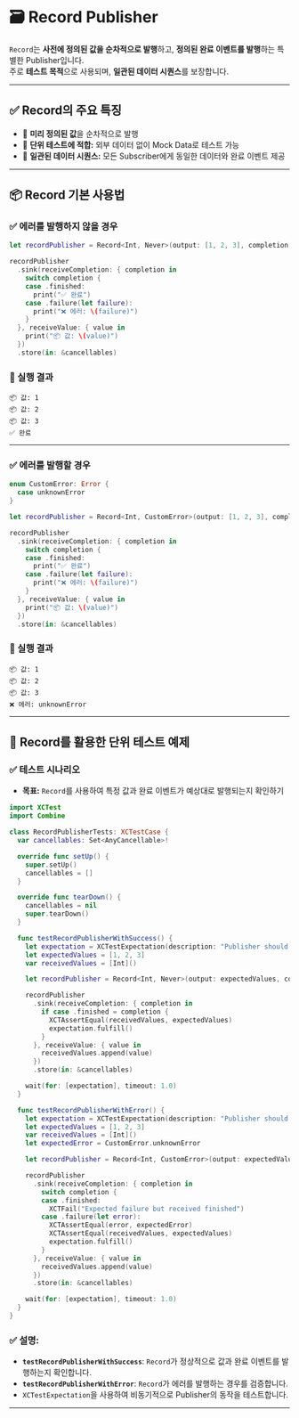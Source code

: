 
# 🗃️ Record Publisher

`Record`는 **사전에 정의된 값을 순차적으로 발행**하고, **정의된 완료 이벤트를 발행**하는 특별한 Publisher입니다.  
주로 **테스트 목적**으로 사용되며, **일관된 데이터 시퀀스**를 보장합니다.

---

## ✅ Record의 주요 특징

- 🔢 **미리 정의된 값**을 순차적으로 발행
- 🧪 **단위 테스트에 적합:** 외부 데이터 없이 Mock Data로 테스트 가능
- 🔄 **일관된 데이터 시퀀스:** 모든 Subscriber에게 동일한 데이터와 완료 이벤트 제공

---

## 📦 Record 기본 사용법

### ✅ 에러를 발행하지 않을 경우

```swift
let recordPublisher = Record<Int, Never>(output: [1, 2, 3], completion: .finished)

recordPublisher
  .sink(receiveCompletion: { completion in
    switch completion {
    case .finished:
      print("✅ 완료")
    case .failure(let failure):
      print("❌ 에러: \(failure)")
    }
  }, receiveValue: { value in
    print("📦 값: \(value)")
  })
  .store(in: &cancellables)
```

### 🎯 실행 결과

```
📦 값: 1
📦 값: 2
📦 값: 3
✅ 완료
```

---

### ✅ 에러를 발행할 경우

```swift
enum CustomError: Error {
  case unknownError
}

let recordPublisher = Record<Int, CustomError>(output: [1, 2, 3], completion: .failure(.unknownError))

recordPublisher
  .sink(receiveCompletion: { completion in
    switch completion {
    case .finished:
      print("✅ 완료")
    case .failure(let failure):
      print("❌ 에러: \(failure)")
    }
  }, receiveValue: { value in
    print("📦 값: \(value)")
  })
  .store(in: &cancellables)
```

### 🎯 실행 결과

```
📦 값: 1
📦 값: 2
📦 값: 3
❌ 에러: unknownError
```

---

## 🧪 Record를 활용한 단위 테스트 예제

### ✅ 테스트 시나리오
- **목표:** `Record`를 사용하여 특정 값과 완료 이벤트가 예상대로 발행되는지 확인하기

```swift
import XCTest
import Combine

class RecordPublisherTests: XCTestCase {
  var cancellables: Set<AnyCancellable>!

  override func setUp() {
    super.setUp()
    cancellables = []
  }

  override func tearDown() {
    cancellables = nil
    super.tearDown()
  }

  func testRecordPublisherWithSuccess() {
    let expectation = XCTestExpectation(description: "Publisher should emit values and complete successfully")
    let expectedValues = [1, 2, 3]
    var receivedValues = [Int]()

    let recordPublisher = Record<Int, Never>(output: expectedValues, completion: .finished)

    recordPublisher
      .sink(receiveCompletion: { completion in
        if case .finished = completion {
          XCTAssertEqual(receivedValues, expectedValues)
          expectation.fulfill()
        }
      }, receiveValue: { value in
        receivedValues.append(value)
      })
      .store(in: &cancellables)

    wait(for: [expectation], timeout: 1.0)
  }

  func testRecordPublisherWithError() {
    let expectation = XCTestExpectation(description: "Publisher should emit values and fail with error")
    let expectedValues = [1, 2, 3]
    var receivedValues = [Int]()
    let expectedError = CustomError.unknownError

    let recordPublisher = Record<Int, CustomError>(output: expectedValues, completion: .failure(expectedError))

    recordPublisher
      .sink(receiveCompletion: { completion in
        switch completion {
        case .finished:
          XCTFail("Expected failure but received finished")
        case .failure(let error):
          XCTAssertEqual(error, expectedError)
          XCTAssertEqual(receivedValues, expectedValues)
          expectation.fulfill()
        }
      }, receiveValue: { value in
        receivedValues.append(value)
      })
      .store(in: &cancellables)

    wait(for: [expectation], timeout: 1.0)
  }
}
```

### ✅ 설명:
- **`testRecordPublisherWithSuccess`**: `Record`가 정상적으로 값과 완료 이벤트를 발행하는지 확인합니다.
- **`testRecordPublisherWithError`**: `Record`가 에러를 발행하는 경우를 검증합니다.
- `XCTestExpectation`을 사용하여 비동기적으로 Publisher의 동작을 테스트합니다.

---

